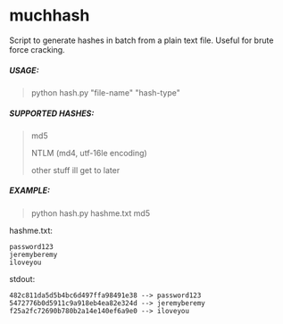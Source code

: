 # muchhash
Script to generate hashes in batch from a plain text file. Useful for brute force cracking.


##### USAGE:
> python hash.py "file-name" "hash-type"


##### SUPPORTED HASHES:
> md5
> 
> NTLM (md4, utf-16le encoding)
> 
> other stuff ill get to later


##### EXAMPLE:
> python hash.py hashme.txt md5

hashme.txt:
```
password123
jeremyberemy
iloveyou
````

stdout:
```
482c811da5d5b4bc6d497ffa98491e38 --> password123
5472776b0d5911c9a918eb4ea82e324d --> jeremyberemy
f25a2fc72690b780b2a14e140ef6a9e0 --> iloveyou
```
